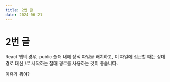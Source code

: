 ```yaml
---
title: 2번 글
date: 2024-06-21
---
```


# 2번 글

React 앱의 경우, public 폴더 내에 정적 파일을 배치하고, 이 파일에 접근할 때는 상대 경로 대신 /로 시작하는 절대 경로를 사용하는 것이 좋습니다.

이유가 뭐야?
